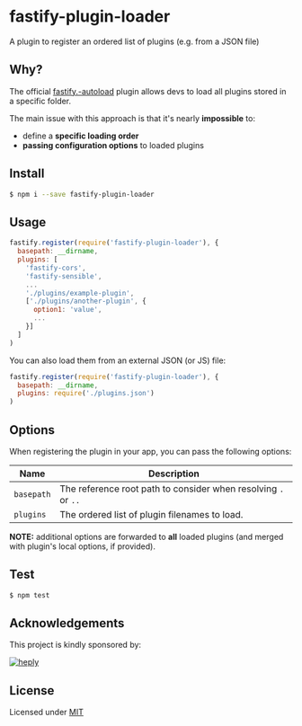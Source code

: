 # fastify-plugin-loader

A plugin to register an ordered list of plugins (e.g. from a JSON file)

## Why?

The official [fastify.-autoload](https://github.com/fastify/fastify-autoload) plugin allows devs to load all plugins stored in a specific folder.

The main issue with this approach is that it's nearly **impossible** to:

- define a **specific loading order**
- **passing configuration options** to loaded plugins

## Install

```bash
$ npm i --save fastify-plugin-loader
```

## Usage

```js
fastify.register(require('fastify-plugin-loader'), {
  basepath: __dirname,
  plugins: [
    'fastify-cors',
    'fastify-sensible',
    ...
    './plugins/example-plugin',
    ['./plugins/another-plugin', {
      option1: 'value',
      ...
    }]
  ]
)
```

You can also load them from an external JSON (or JS) file:

```js
fastify.register(require('fastify-plugin-loader'), {
  basepath: __dirname,
  plugins: require('./plugins.json')
)
```

## Options

When registering the plugin in your app, you can pass the following options:

| Name                | Description                                                         |
|---------------------|---------------------------------------------------------------------|
| `basepath`          | The reference root path to consider when resolving `.` or `..`      |
| `plugins`           | The ordered list of plugin filenames to load.                       |

**NOTE:** additional options are forwarded to **all** loaded plugins (and merged with plugin's local options, if provided).

## Test

```bash
$ npm test
```

## Acknowledgements

This project is kindly sponsored by:

[![heply](https://raw.githack.com/heply/brand/master/heply-logo.svg)](https://www.heply.it)

## License

Licensed under [MIT](./LICENSE)
